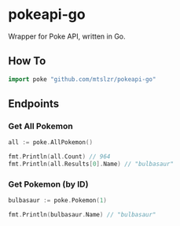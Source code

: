 # pokeapi-go

Wrapper for Poke API, written in Go.

## How To

```go
import poke "github.com/mtslzr/pokeapi-go"
```

## Endpoints

### Get All Pokemon

```go
all := poke.AllPokemon()

fmt.Println(all.Count) // 964
fmt.Println(all.Results[0].Name) // "bulbasaur"
```

### Get Pokemon (by ID)

```go
bulbasaur := poke.Pokemon(1)

fmt.Println(bulbasaur.Name) // "bulbasaur"
```